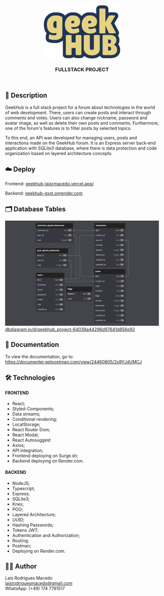 <p align="center">
  <img src="https://github.com/laisrmacedo/geekhub/blob/main/frontend/src/assets/logo.png" style="width:250px;"/>
</p>
<h3 align="center">FULLSTACK PROJECT</h3>
<br>

## 📝 Description

GeekHub is a full stack project for a forum about technologies in the world of web development. There, users can create posts and interact through comments and votes. Users can also change nickname, password and avatar image, as well as delete their own posts and comments. Furthermore, one of the forum's features is to filter posts by selected topics.

To this end, an API was developed for managing users, posts and interactions made on the GeekHub forum. It is an Express server back-end application with SQLite3 database, where there is data protection and code organization based on layered architecture concepts.

## ☁️ Deploy

Frontend: [geekhub-laisrmacedo.vercel.app/](https://geekhub-laisrmacedo.vercel.app/)

Backend: [geekhub-gxst.onrender.com](https://geekhub-gxst.onrender.com)

## 🗂️ Database Tables

![diagramas](./frontend/src/assets/geekhub-tables.png)
[dbdiagram.io/d/geekhub_project-64038a44296d97641d856e92](https://dbdiagram.io/d/geekhub_project-64038a44296d97641d856e92)

## 📜 Documentation

To view the documentation, go to: </br>
https://documenter.getpostman.com/view/24460805/2s9YJdUMCJ

## 🛠 Technologies

#### FRONTEND

- React; 
- Styled-Components; 
- Data streams;
- Conditional rendering;
- LocalStorage;
- React Router Dom;
- React Modal;
- React Autosuggest
- Axios;
- API integration;
- Frontend deploying on Surge.sh;
- Backend deploying on Render.com.

#### BACKEND

- NodeJS;
- Typescript;
- Express;
- SQLite3;
- Knex;
- POO;
- Layered Architecture;
- UUID;
- Hashing Passwords;
- Tokens JWT;
- Authentication and Authorization;
- Routing;
- Postman;
- Deploying on Render.com.

## 👩‍💻 Author

Laís Rodrigues Macedo <br>
laisrodriguesmacedo@gmail.com <br>
WhatsApp: (+49) 174 7781517

